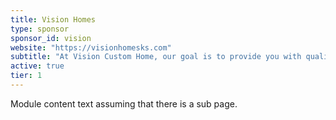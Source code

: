 ```yaml
---
title: Vision Homes
type: sponsor
sponsor_id: vision
website: "https://visionhomesks.com"
subtitle: "At Vision Custom Home, our goal is to provide you with quality workmanship and immediate value."
active: true
tier: 1
---
```

Module content text assuming that there is a sub page.